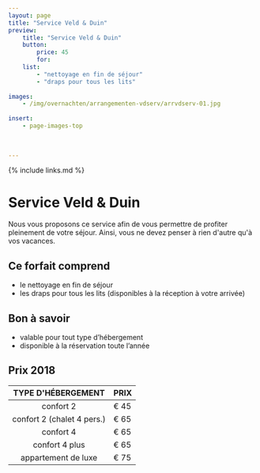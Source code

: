 ```yaml
---
layout: page
title: "Service Veld & Duin"
preview: 
    title: "Service Veld & Duin"
    button:
        price: 45
        for: 
    list:
        - "nettoyage en fin de séjour"
        - "draps pour tous les lits"
        
images:
    - /img/overnachten/arrangementen-vdserv/arrvdserv-01.jpg
    
insert:
    - page-images-top
    
    
    
---
```


{% include links.md %}


# Service Veld & Duin

Nous vous proposons ce service afin de vous permettre de profiter pleinement de votre séjour. Ainsi, vous ne devez penser à rien d'autre qu'à vos vacances.

## Ce forfait comprend

- le nettoyage en fin de séjour
- les draps pour tous les lits (disponibles à la réception à votre arrivée)


## Bon à savoir

- valable pour tout type d’hébergement
- disponible à la réservation toute l’année


## Prix 2018

TYPE D'HÉBERGEMENT  | PRIX
:------------------:|:-----------             
confort 2           |€ 45
confort 2 (chalet 4 pers.)|€ 65
confort 4           |€ 65         
confort 4 plus      |€ 65  
appartement de luxe |€ 75        
        



